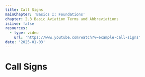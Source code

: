```yaml
---
title: Call Signs
mainChapter: 'Basics I: Foundations'
chapter: 2.3 Basic Aviation Terms and Abbreviations
isLive: false
resources:
  - type: video
    url: 'https://www.youtube.com/watch?v=example-call-signs'
date: '2025-01-03'
---
```


# Call Signs
